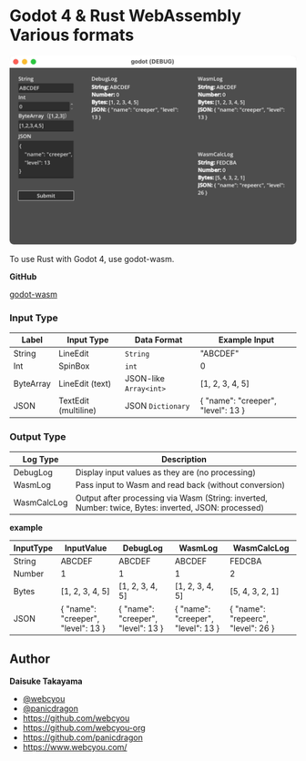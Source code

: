 # Godot 4 & Rust WebAssembly Various formats

<p align="center">
<img width="600" src="https://github.com/godot-game-samples/godot-wasm-multi/blob/main/assets/screenshot/screen.png">
</p>

To use Rust with Godot 4, use godot-wasm.

**GitHub**

[godot-wasm](https://github.com/ashtonmeuser/godot-wasm)

### Input Type

| Label      | Input Type        | Data Format              | Example Input            |
|------------|-------------------|--------------------------|--------------------------|
| String     | LineEdit          | `String`                 | "ABCDEF"                 |
| Int        | SpinBox           | `int`                    | 0                        |
| ByteArray  | LineEdit (text)   | JSON-like `Array<int>`   | [1, 2, 3, 4, 5]          |
| JSON       | TextEdit (multiline) | JSON `Dictionary`      | { "name": "creeper", "level": 13 } |

### Output Type

| Log Type     | Description                                                                 |
|---------------|-----------------------------------------------------------------------------|
| DebugLog      | Display input values as they are (no processing)                                        |
| WasmLog       | Pass input to Wasm and read back (without conversion)                                   |
| WasmCalcLog   | Output after processing via Wasm (String: inverted, Number: twice, Bytes: inverted, JSON: processed)           |

**example**

| InputType | InputValue                         | DebugLog                           | WasmLog | WasmCalcLog     |                                       
|-----------|------------------------------------|------------------------------------|--------|-----------------|
| String    | ABCDEF                             | ABCDEF                             | ABCDEF      | FEDCBA          | 
| Number    | 1                                  | 1                                  | 1      | 2               | 
| Bytes     | [1, 2, 3, 4, 5]                    | [1, 2, 3, 4, 5]                    | [1, 2, 3, 4, 5]      | [5, 4, 3, 2, 1] |
| JSON     | { "name": "creeper", "level": 13 } | { "name": "creeper", "level": 13 } | { "name": "creeper", "level": 13 }      | { "name": "repeerc", "level": 26 } |  


## Author

**Daisuke Takayama**

-   [@webcyou](https://twitter.com/webcyou)
-   [@panicdragon](https://twitter.com/panicdragon)
-   <https://github.com/webcyou>
-   <https://github.com/webcyou-org>
-   <https://github.com/panicdragon>
-   <https://www.webcyou.com/>
